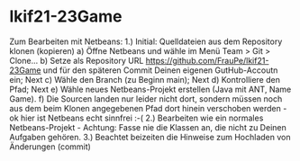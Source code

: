 # lkif21-23Game

Zum Bearbeiten mit Netbeans:
1.) Initial: Quelldateien aus dem Repository klonen (kopieren)
    a) Öffne Netbeans und wähle im Menü Team > Git > Clone...
    b) Setze als Repository URL https://github.com/FrauPe/lkif21-23Game und für den späteren Commit Deinen eigenen GutHub-Accoutn ein; Next
    c) Wähle den Branch (zu Beginn main); Next
    d) Kontrolliere den Pfad; Next
    e) Wähle neues Netbeans-Projekt erstellen (Java mit ANT, Name Game).
    f) Die Sourcen landen nur leider nicht dort, sondern müssen noch aus dem beim Klonen angegebenen Pfad dort hinein verschoben werden - ok hier ist Netbeans echt sinnfrei :-(
2.) Bearbeiten wie ein normales Netbeans-Projekt - Achtung: Fasse nie die Klassen an, die nicht zu Deinen Aufgaben gehören.
3.) Beachtet beizeiten die Hinweise zum Hochladen von Änderungen (commit)
